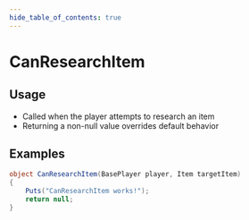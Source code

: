 ```yaml
---
hide_table_of_contents: true
---
```


# CanResearchItem

## Usage

* Called when the player attempts to research an item
* Returning a non-null value overrides default behavior

## Examples

```csharp title=""
object CanResearchItem(BasePlayer player, Item targetItem)
{
    Puts("CanResearchItem works!");
    return null;
}
```
